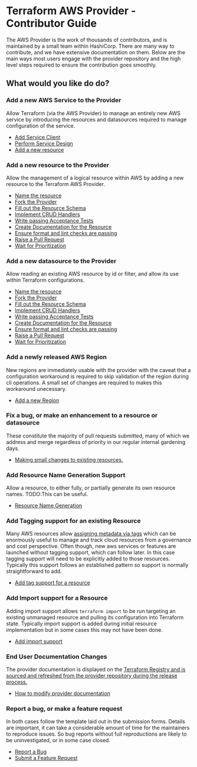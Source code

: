 # Terraform AWS Provider - Contributor Guide

<p>The AWS Provider is the work of thousands of contributors, and is maintained by a small team within HashiCorp. There are many way to contribute, and we have extensive documentation on them. Below are the main ways most users engage with the provider repository and the high level steps required to ensure the contribution goes smoothly.</p>

## What would you like do do?

### Add a new AWS Service to the Provider

Allow Terraform (via the AWS Provider) to manage an entirely new AWS service by introducing the resources and datasources required to manage configuration of the service.

- [Add Service Client](add-a-new-service#add-a-service-client)
- [Perform Service Design](add-a-new-service#perform-service-design)
- [Add a new resource](add-a-new-service#add-a-new-resource)

### Add a new resource to the Provider

Allow the management of a logical resource within AWS by adding a new resource to the Terraform AWS Provider.

- [Name the resource](add-a-new-resource#add-a-new-resource)
- [Fork the Provider](add-a-new-resource#fork-the-provider)
- [Fill out the Resource Schema](add-a-new-resource#fill-out-the-resource-schema)
- [Implement CRUD Handlers](add-a-new-resource#implement-crud-handlers)
- [Write passing Acceptance Tests](add-a-new-resource#write-passing-acceptance-tests)
- [Create Documentation for the Resource](add-a-new-resource#create-documentation-for-the-resource)
- [Ensure format and lint checks are passing](add-a-new-resource#ensure-format-and-link-checks-are-passing)
- [Raise a Pull Request](raising-a-pull-request.md)
- [Wait for Prioritization](prioritization.md)

### Add a new datasource to the Provider

Allow reading an existing AWS resource by id or filter, and allow its use within Terraform configurations.


- [Name the resource](add-a-new-datasource#add-a-new-datasource)
- [Fork the Provider](add-a-new-datasource#fork-the-provider)
- [Fill out the Resource Schema](add-a-new-datasource#fill-out-the-datasource-schema)
- [Implement CRUD Handlers](add-a-new-datasource#implement-crud-handlers)
- [Write passing Acceptance Tests](add-a-new-datasource#write-passing-acceptance-tests)
- [Create Documentation for the Resource](add-a-new-resource#create-documentation-for-the-resource)
- [Ensure format and lint checks are passing](add-a-new-datasource#ensure-format-and-link-checks-are-passing)
- [Raise a Pull Request](raising-a-pull-request.md)
- [Wait for Prioritization](prioritization.md)

### Add a newly released AWS Region

New regions are immediately usable with the provider with the caveat that a configuration workaround is required to skip validation of the region during cli operations. A small set of changes are required to makes this workaround unecessary.

- [Add a new Region](add-a-new-region)


### Fix a bug, or make an enhancement to a resource or datasource

These constitute the majority of pull requests submitted, many of which we address and merge regardless of priority in our regular internal gardening days.

- [Making small changes to existing resources.](bugs-and-enhancements)

### Add Resource Name Generation Support

Allow a resource, to either fully, or partially generate its own resource names. TODO:This can be useful.

- [Resource Name Generation](resource-name-generation)

### Add Tagging support for an existing Resource

Many AWS resources allow [assigning metadata via tags](https://docs.aws.amazon.com/general/latest/gr/aws_tagging.html) which can be enormously useful to manage and track cloud resources from a governance and cost perspective. Often though, new aws services or features are launched without tagging support, which can follow later. In this case tagging support will need to be explicitly added to those resources. Typically this support follows an established pattern so support is normally straightforward to add.

- [Add tag support for a resource](resource-tagging)

### Add Import support for a Resource

Adding import support allows `terraform import` to be run targeting an existing unmanaged resource and pulling its configuration into Terraform state. Typically import support is added during initial resource implementation but in some cases this may not have been done.

- [Add import support](add-import-support.md)

### End User Documentation Changes

The provider documentation is displayed on the <a href="https://registry.terraform.io/providers/hashicorp/aws/latest">Terraform Registry and is sourced and refreshed from the provider repository during the release process.

- [How to modify provider documentation](documentation-changes)

### Report a bug, or make a feature request

In both cases follow the template laid out in the submission forms. Details are important, it can take a considerable amount of time for the maintainers to reproduce issues. So bug reports without full reproductions are likely to be uninvestigated, or in some case closed.

- [Report a Bug](https://github.com/hashicorp/terraform-provider-aws/issues/new?assignees=&labels=&template=Bug_Report.md)
- [Submit a Feature Request](https://github.com/hashicorp/terraform-provider-aws/issues/new?assignees=&labels=enhancement&template=Feature_Request.md)    
